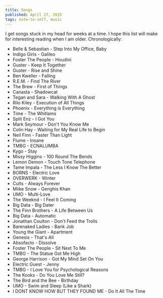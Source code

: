 ```yaml
---
title: Songs
published: April 27, 2015
tags: note-to-self, music
---
```


I get songs stuck in my head for weeks at a time. I hope this list
will make for interesting reading when I am older. Chronologically:

<!--more-->

* Belle & Sebastian - Step Into My Office, Baby
* Indigo Girls - Galileo
* Foster The People - Houdini
* Guster - Keep It Together
* Guster - Rise and Shine
* Ben Kweller - Falling
* R.E.M. - Find The River
* The Brew - First of Things
* Canasta - Shadowcat
* Tegan and Sara - Walking With A Ghost
* Rilo Kiley - Execution of All Things
* Phoenix - Everything is Everything
* Time - The Whitlams
* Split Enz - I Got You
* Mark Seymour - Don't You Know Me
* Colin Hay - Waiting for My Real Life to Begin
* Neil Finn - Faster Than Light
* Flume - Insane
* TMBG - ECNALUMBA
* Kygo - Stay
* Missy Higgins - 100 Round The Bends
* Lemon Demon - Touch Tone Telephone
* Tame Impala - The Less I Know The Better
* BORNS - Electric Love
* OVERWERK - Winter
* Cults - Always Forever
* Miike Snow - Genghis Khan
* UMO - Multi-Love
* The Weeknd - I Feel It Coming
* Big Data - Big Dater
* The Finn Brothers - A Life Between Us
* Big Data - Automatic
* Jonathan Coulton - Don't Feed the Trolls
* Barenaked Ladies - Bank Job
* Young the Giant - Apartment
* Genesis - That's All
* Absofacto - Dissolve
* Foster The People - Sit Next To Me
* TMBG - The Statue Got Me High
* George Harrison - Got My Mind Set On You
* Electric Guest - Jenny
* TMBG - I Love You for Psychological Reasons
* The Kooks - Do You Love Me Still?
* The Bird and the Bee - Birthday
* UMO - Swim and Sleep (Like a Shark)
* I DONT KNOW HOW BUT THEY FOUND ME - Do It All The Time
